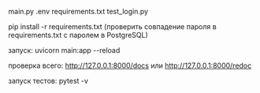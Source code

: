 main.py
.env
requirements.txt
test_login.py

pip install -r requirements.txt (проверить совпадение пароля в requirements.txt с паролем в PostgreSQL)

запуск:
uvicorn main:app --reload

проверка всего: http://127.0.0.1:8000/docs или http://127.0.0.1:8000/redoc

запуск тестов: pytest -v

